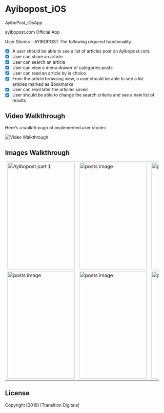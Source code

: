 # Ayibopost_iOS

AyiboPost_iOsApp

ayibopost.com Official App

User Stories - AYIBOPOST The following required functionality :

- [X] A user should be able to see a list of articles post on Ayibopost.com.
- [X] User can share an article
- [X] User can search an article
- [X] User can view a menu drawer of categories posts
- [X] User can read an article by is choice
- [X] From the article browsing view, a user should be able to see a list articles marked as Bookmarks
- [X] User can read later the articles saved
- [X] User should be able to change the search criteria and see a new list of results

## Video Walkthrough

Here's a walkthrough of implemented user stories:

<img src='https://i.imgur.com/Zi4NUu5.gifv' title='Ayibopost Walkthrough' width='' alt='Video Walkthrough' />

## Images Walkthrough

<table>
    <tr>
        <td><img src='https://i.imgur.com/xIvzb3m.png' title='Logo part 1' height='350' width='220' alt='Ayibopost part 1' /></td>
        <td><img src='https://i.imgur.com/JbTX0Qs.png' title='posts' height='350' width='220'  alt='posts image' /></td>
        <td><img src='https://i.imgur.com/AVBIkDR.png' title='posts' height='350' width='220'  alt='posts image' /></td>
        <td><img src='https://i.imgur.com/OBmuF4q.png' title='posts' height='350' width='220'  alt='posts image' /></td>
        <td><img src='https://i.imgur.com/WQrkGvU.png' title='posts' height='350' width='220'  alt='posts image' /></td>
    </tr>
    <tr>
        <td><img src='https://i.imgur.com/gXb1ikH.png' title='posts' height='350' width='220'  alt='posts image' /></td>
        <td><img src='https://i.imgur.com/4oV5EWZ.png' title='posts' height='350' width='220'  alt='posts image' /></td>
        <td><img src='https://i.imgur.com/mZidN9X.png' title='posts' height='350' width='220'  alt='posts image' /></td>
        <td><img src='https://i.imgur.com/cUYjlOy.png' title='posts' height='350' width='220'  alt='posts image' /></td>
        <td><img src='https://i.imgur.com/pIHKcuY.png' title='posts' height='350' width='220'  alt='posts image' /></td>
    </tr>

</table>

## License

Copyright [2019] [Transition Digitale]

